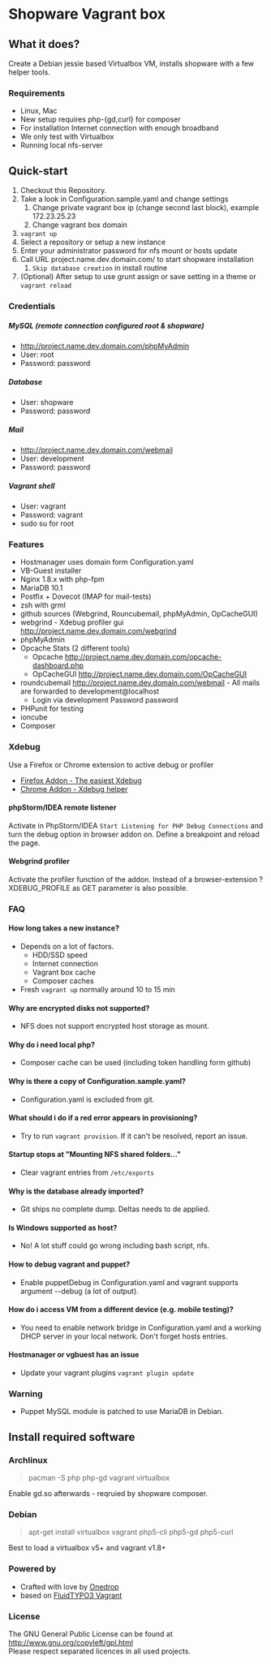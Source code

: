# Shopware Vagrant box

## What it does?
Create a Debian jessie based Virtualbox VM, installs shopware with a few helper tools.

### Requirements
- Linux, Mac
- New setup requires php-{gd,curl} for composer
- For installation Internet connection with enough broadband
- We only test with Virtualbox
- Running local nfs-server

## Quick-start
1. Checkout this Repository.
2. Take a look in Configuration.sample.yaml and change settings
    1. Change private vagrant box ip (change second last block), example 172.23.25.23
    2. Change vagrant box domain
3. ```vagrant up```
4. Select a repository or setup a new instance
5. Enter your administrator password for nfs mount or hosts update
6. Call URL project.name.dev.domain.com/ to start shopware installation
    1. ```Skip database creation``` in install routine
8. (Optional) After setup to use grunt assign or save setting in a theme or ```vagrant reload```

### Credentials
##### MySQL (remote connection configured root & shopware)
- http://project.name.dev.domain.com/phpMyAdmin
- User: root
- Password: password

##### Database
- User: shopware
- Password: password

##### Mail
- http://project.name.dev.domain.com/webmail
- User: development
- Password: password

##### Vagrant shell
- User: vagrant
- Password: vagrant
- sudo su for root

### Features
- Hostmanager uses domain form Configuration.yaml
- VB-Guest installer
- Nginx 1.8.x with php-fpm
- MariaDB 10.1
- Postfix + Dovecot (IMAP for mail-tests)
- zsh with grml
- github sources (Webgrind, Rouncubemail, phpMyAdmin, OpCacheGUI)
- webgrind - Xdebug profiler gui http://project.name.dev.domain.com/webgrind
- phpMyAdmin
- Opcache Stats (2 different tools)
    * Opcache http://project.name.dev.domain.com/opcache-dashboard.php
    * OpCacheGUI http://project.name.dev.domain.com/OpCacheGUI
- roundcubemail http://project.name.dev.domain.com/webmail - All mails are forwarded to development@localhost
    * Login via development Password password
- PHPunit for testing
- ioncube
- Composer


### Xdebug
Use a Firefox or Chrome extension to active debug or profiler

- [Firefox Addon - The easiest Xdebug](https://addons.mozilla.org/de/firefox/addon/the-easiest-xdebug)
- [Chrome Addon - Xdebug helper](https://chrome.google.com/webstore/detail/xdebug-helper/eadndfjplgieldjbigjakmdgkmoaaaoc)

#### phpStorm/IDEA remote listener
Activate in PhpStorm/IDEA ```Start Listening for PHP Debug Connections``` and turn the debug option in browser addon on. Define a breakpoint and reload the page.

#### Webgrind profiler
Activate the profiler function of the addon. Instead of a browser-extension ?XDEBUG_PROFILE as GET parameter is also possible.

### FAQ

#### How long takes a new instance?
- Depends on a lot of factors.
  - HDD/SSD speed
  - Internet connection
  - Vagrant box cache
  - Composer caches
- Fresh ```vagrant up``` normally around 10 to 15 min

#### Why are encrypted disks not supported?
- NFS does not support encrypted host storage as mount.

#### Why do i need local php?
- Composer cache can be used (including token handling form github)

#### Why is there a copy of Configuration.sample.yaml?
- Configuration.yaml is excluded from git.

#### What should i do if a red error appears in provisioning?
- Try to run ```vagrant provision```. If it can't be resolved, report an issue.

#### Startup stops at "Mounting NFS shared folders..."
- Clear vagrant entries from ```/etc/exports```

#### Why is the database already imported?
- Git ships no complete dump. Deltas needs to de applied.

#### Is Windows supported as host?
- No! A lot stuff could go wrong including bash script, nfs.

#### How to debug vagrant and puppet?
- Enable puppetDebug in Configuration.yaml and vagrant supports argument --debug (a lot of output).

#### How do i access VM from a different device (e.g. mobile testing)?
- You need to enable network bridge in Configuration.yaml and a working DHCP server in your local network. Don't forget hosts entries.

#### Hostmanager or vgbuest has an issue
- Update your vagrant plugins ```vagrant plugin update```

### Warning
- Puppet MySQL module is patched to use MariaDB in Debian.


## Install required software
### Archlinux
> pacman -S php php-gd vagrant virtualbox

Enable gd.so afterwards - reqruied by shopware composer.

### Debian
> apt-get install virtualbox vagrant php5-cli php5-gd php5-curl

Best to load a virtualbox v5+ and vagrant v1.8+

### Powered by
- Crafted with love by [Onedrop](https://1drop.de/)
- based on [FluidTYPO3 Vagrant](https://github.com/FluidTYPO3/FluidTYPO3-Vagrant/)

### License
The GNU General Public License can be found at http://www.gnu.org/copyleft/gpl.html<br />
Please respect separated licences in all used projects.
